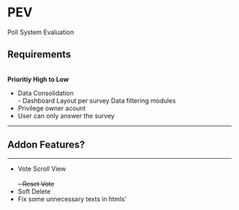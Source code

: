 # PEV
Poll System Evaluation

<h2>Requirements</h2><br />
<b>Prioritiy High to Low</b>
<ul>
<li>Data Consolidation<br>
- Dashboard Layout per survey
<strke>Data filtering modules</strke>
</li>
<li>Privilege owner acount</li>
<li>User can only answer the survey</li>


</ul>
<hr>
<h2>Addon Features?</h2>
<hr>
<ul>
<li>Vote Scroll View</li><br/>
<strike>- Reset Vote</strike>
<li>Soft Delete</li>
<li>Fix some unnecessary texts in htmls'</li>
</ul>
